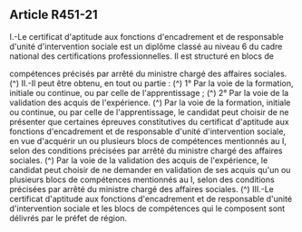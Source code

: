 ## Article R451-21

I.-Le certificat d'aptitude aux fonctions d'encadrement et de responsable d'unité d'intervention sociale est un
diplôme classé au niveau 6 du cadre national des certifications professionnelles. Il est structuré en blocs de

compétences précisés par arrêté du ministre chargé des affaires sociales. (^)
II.-Il peut être obtenu, en tout ou partie : (^)
1° Par la voie de la formation, initiale ou continue, ou par celle de l'apprentissage ; (^)
2° Par la voie de la validation des acquis de l'expérience. (^)
Par la voie de la formation, initiale ou continue, ou par celle de l'apprentissage, le candidat peut choisir
de ne présenter que certaines épreuves constitutives du certificat d'aptitude aux fonctions d'encadrement
et de responsable d'unité d'intervention sociale, en vue d'acquérir un ou plusieurs blocs de compétences
mentionnés au I, selon des conditions précisées par arrêté du ministre chargé des affaires sociales. (^)
Par la voie de la validation des acquis de l'expérience, le candidat peut choisir de ne demander en validation
de ses acquis qu'un ou plusieurs blocs de compétences mentionnés au I, selon des conditions précisées par
arrêté du ministre chargé des affaires sociales. (^)
III.-Le certificat d'aptitude aux fonctions d'encadrement et de responsable d'unité d'intervention sociale et les
blocs de compétences qui le composent sont délivrés par le préfet de région.

